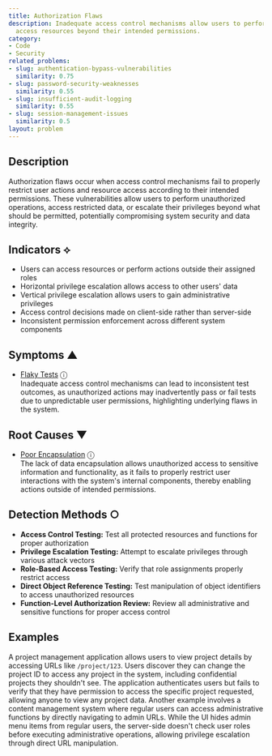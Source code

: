 ```yaml
---
title: Authorization Flaws
description: Inadequate access control mechanisms allow users to perform actions or
  access resources beyond their intended permissions.
category:
- Code
- Security
related_problems:
- slug: authentication-bypass-vulnerabilities
  similarity: 0.75
- slug: password-security-weaknesses
  similarity: 0.55
- slug: insufficient-audit-logging
  similarity: 0.55
- slug: session-management-issues
  similarity: 0.5
layout: problem
---
```


## Description

Authorization flaws occur when access control mechanisms fail to properly restrict user actions and resource access according to their intended permissions. These vulnerabilities allow users to perform unauthorized operations, access restricted data, or escalate their privileges beyond what should be permitted, potentially compromising system security and data integrity.

## Indicators ⟡

- Users can access resources or perform actions outside their assigned roles
- Horizontal privilege escalation allows access to other users' data
- Vertical privilege escalation allows users to gain administrative privileges
- Access control decisions made on client-side rather than server-side
- Inconsistent permission enforcement across different system components

## Symptoms ▲
- [Flaky Tests](flaky-tests.md) <span class="info-tooltip" title="Confidence: 0.393, Strength: 0.727">ⓘ</span>
<br/>  Inadequate access control mechanisms can lead to inconsistent test outcomes, as unauthorized actions may inadvertently pass or fail tests due to unpredictable user permissions, highlighting underlying flaws in the system.

## Root Causes ▼
- [Poor Encapsulation](poor-encapsulation.md) <span class="info-tooltip" title="Confidence: 0.322, Strength: 0.915">ⓘ</span>
<br/>  The lack of data encapsulation allows unauthorized access to sensitive information and functionality, as it fails to properly restrict user interactions with the system's internal components, thereby enabling actions outside of intended permissions.

## Detection Methods ○

- **Access Control Testing:** Test all protected resources and functions for proper authorization
- **Privilege Escalation Testing:** Attempt to escalate privileges through various attack vectors
- **Role-Based Access Testing:** Verify that role assignments properly restrict access
- **Direct Object Reference Testing:** Test manipulation of object identifiers to access unauthorized resources
- **Function-Level Authorization Review:** Review all administrative and sensitive functions for proper access control

## Examples

A project management application allows users to view project details by accessing URLs like `/project/123`. Users discover they can change the project ID to access any project in the system, including confidential projects they shouldn't see. The application authenticates users but fails to verify that they have permission to access the specific project requested, allowing anyone to view any project data. Another example involves a content management system where regular users can access administrative functions by directly navigating to admin URLs. While the UI hides admin menu items from regular users, the server-side doesn't check user roles before executing administrative operations, allowing privilege escalation through direct URL manipulation.
